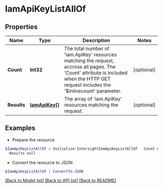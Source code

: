 # IamApiKeyListAllOf
## Properties

Name | Type | Description | Notes
------------ | ------------- | ------------- | -------------
**Count** | **Int32** | The total number of &#39;iam.ApiKey&#39; resources matching the request, accross all pages. The &#39;Count&#39; attribute is included when the HTTP GET request includes the &#39;$inlinecount&#39; parameter. | [optional] 
**Results** | [**IamApiKey[]**](IamApiKey.md) | The array of &#39;iam.ApiKey&#39; resources matching the request. | [optional] 

## Examples

- Prepare the resource
```powershell
$IamApiKeyListAllOf = Initialize-IntersightIamApiKeyListAllOf  -Count null `
 -Results null
```

- Convert the resource to JSON
```powershell
$IamApiKeyListAllOf | ConvertTo-JSON
```

[[Back to Model list]](../README.md#documentation-for-models) [[Back to API list]](../README.md#documentation-for-api-endpoints) [[Back to README]](../README.md)

